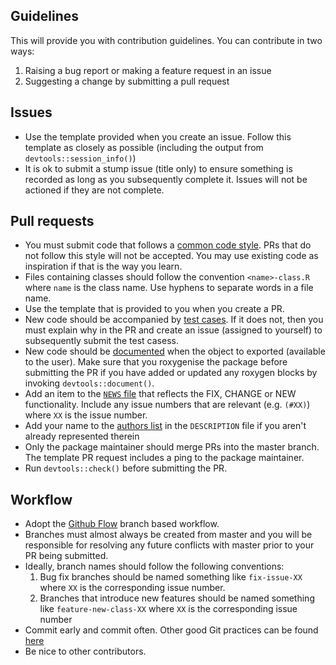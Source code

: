 ## Guidelines

This will provide you with contribution guidelines. You can contribute in two ways:

1. Raising a bug report or making a feature request in an issue
2. Suggesting a change by submitting a pull request

## Issues

* Use the template provided when you create an issue. Follow this template as closely as possible (including the output from `devtools::session_info()`)
* It is ok to submit a stump issue (title only) to ensure something is recorded as long as you subsequently complete it. Issues will not be actioned if they are not complete.


## Pull requests

* You must submit code that follows a [common code style](http://adv-r.had.co.nz/Style.html). PRs that do not follow this style will not be accepted. You may use existing code as inspiration if that is the way you learn.
* Files containing classes should follow the convention `<name>-class.R` where `name` is the class name. Use hyphens to separate words in a file name.
* Use the template that is provided to you when you create a PR.
* New code should be accompanied by [test cases](http://r-pkgs.had.co.nz/tests.html). If it does not, then you must explain why in the PR and create an issue (assigned to yourself) to subsequently submit the test casess.
* New code should be [documented](http://r-pkgs.had.co.nz/man.html) when the object to exported (available to the user). Make sure that you roxygenise the package before submitting the PR if you have added or updated any roxygen blocks by invoking `devtools::document()`.
* Add an item to the [`NEWS` file](http://r-pkgs.had.co.nz/release.html#important-files) that reflects the FIX, CHANGE or NEW functionality. Include any issue numbers that are relevant (e.g. `(#XX)`) where `XX` is the issue number.
* Add your name to the [authors list](http://r-pkgs.had.co.nz/description.html#author) in the `DESCRIPTION` file if you aren't already represented therein
* Only the package maintainer should merge PRs into the master branch. The template PR request includes a ping to the package maintainer.
* Run `devtools::check()` before submitting the PR.


## Workflow

* Adopt the [Github Flow](https://guides.github.com/introduction/flow/) branch based workflow. 
* Branches must almost always be created from master and you will be responsible for resolving any future conflicts with master prior to your PR being submitted. 
* Ideally, branch names should follow the following conventions:
    1. Bug fix branches should be named something like `fix-issue-XX` where `XX` is the corresponding issue number.
    2. Branches that introduce new features should be named something like `feature-new-class-XX` where `XX` is the corresponding issue number
* Commit early and commit often. Other good Git practices can be found [here ](http://r-pkgs.had.co.nz/git.html#commit-best-practices)
* Be nice to other contributors.



